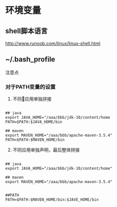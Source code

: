 # 环境变量

## shell脚本语言
http://www.runoob.com/linux/linux-shell.html
## ~/.bash_profile

注意点

### 对于PATH变量的设置

1. 不同应用单独拼接
```text

## java
export JAVA_HOME="/aaa/bbb/jdk-10/content/home
PATH=$PATH:$JAVA_HOME/bin

## maven
export MAVEN_HOME="/aaa/bbb/apache-maven-3.5.4"
PATH=$PATH:$MAVEN_HOME/bin
```

2. 不同应用单独声明，最后整体拼接

```text

## java
export JAVA_HOME="/aaa/bbb/jdk-10/content/home"

## maven
export MAVEN_HOME="/aaa/bbb/apache-maven-3.5.4"


##PATH
PATH=$PATH:$MAVEN_HOME/bin:$JAVE_HOME/bin
```
